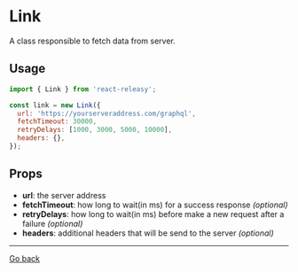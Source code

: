 # Link

A class responsible to fetch data from server.

## Usage

```javascript
import { Link } from 'react-releasy';

const link = new Link({
  url: 'https://yourserveraddress.com/graphql',
  fetchTimeout: 30000,
  retryDelays: [1000, 3000, 5000, 10000],
  headers: {},
});
```

## Props

- **url**: the server address
- **fetchTimeout**: how long to wait(in ms) for a success response *(optional)*
- **retryDelays**: how long to wait(in ms) before make a new request after a failure *(optional)*
- **headers**: additional headers that will be send to the server *(optional)*

----

[Go back](../)

